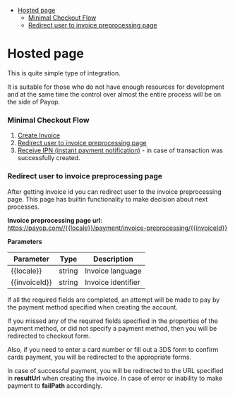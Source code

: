 * [Hosted page](#hosted-page)
    * [Minimal Checkout Flow](#minimal-checkout-flow)
    * [Redirect user to invoice preprocessing page](#redirect-user-to-invoice-preprocessing-page)

# Hosted page

This is quite simple type of integration.

It is suitable for those who do not have enough resources for development
and at the same time the control over almost the entire process will be on the side of Payop.

### Minimal Checkout Flow

1. [Create Invoice](../Invoice/createInvoice.md)
1. [Redirect user to invoice preprocessing page](#redirect-user-to-invoice-preprocessing-page)
1. [Receive IPN (instant payment notification)](checkout.md#ipn) - in case of transaction was successfully created.

### Redirect user to invoice preprocessing page

After getting invoice id you can redirect user to the invoice preprocessing page.
This page has builtin functionality to make decision about next processes.

**Invoice preprocessing page url**:  https://payop.com//{{locale}}/payment/invoice-preprocessing/{{invoiceId}}

**Parameters**

Parameter        |  Type   |                 Description     |
-----------------|---------|---------------------------------|
{{locale}}     | string  | Invoice language                |
{{invoiceId}}     | string  | Invoice identifier              |


If all the required fields are completed, an attempt will be made to pay by the payment method specified when creating the account.

If you missed any of the required fields specified in the properties of the payment method,
or did not specify a payment method, then you will be redirected to checkout form.

Also, if you need to enter a card number or fill out a 3DS form to confirm cards payment, you will be redirected to the appropriate forms.

In case of successful payment, you will be redirected to the URL
specified in **resultUrl** when creating the invoice. 
In case of error or inability to make payment to **failPath** accordingly.



